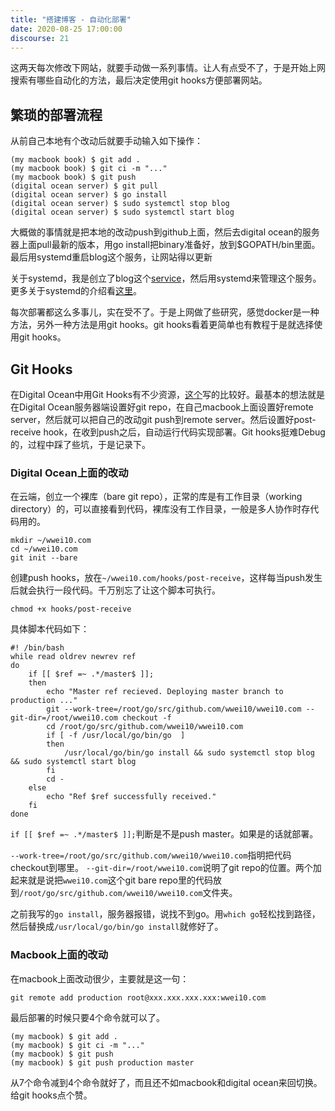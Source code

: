 ```yaml
---
title: "搭建博客 - 自动化部署"
date: 2020-08-25 17:00:00
discourse: 21
---
```


这两天每次修改下网站，就要手动做一系列事情。让人有点受不了，于是开始上网搜索有哪些自动化的方法，最后决定使用git hooks方便部署网站。

<!--more-->

## 繁琐的部署流程

从前自己本地有个改动后就要手动输入如下操作：

```
(my macbook book) $ git add .
(my macbook book) $ git ci -m "..."
(my macbook book) $ git push
(digital ocean server) $ git pull
(digital ocean server) $ go install
(digital ocean server) $ sudo systemctl stop blog
(digital ocean server) $ sudo systemctl start blog
```

大概做的事情就是把本地的改动push到github上面，然后去digital ocean的服务器上面pull最新的版本，用go install把binary准备好，放到$GOPATH/bin里面。最后用systemd重启blog这个服务，让网站得以更新

关于systemd，我是创立了blog这个[service](https://gist.github.com/wwei10/c26fee3a62d74648aa770a98c96dc859)，然后用systemd来管理这个服务。更多关于systemd的介绍看[这里](http://www.ruanyifeng.com/blog/2016/03/systemd-tutorial-commands.html)。

每次部署都这么多事儿，实在受不了。于是上网做了些研究，感觉docker是一种方法，另外一种方法是用git hooks。git hooks看着更简单也有教程于是就选择使用git hooks。

## Git Hooks

在Digital Ocean中用Git Hooks有不少资源，[这个](https://www.digitalocean.com/community/tutorials/how-to-use-git-hooks-to-automate-development-and-deployment-tasks)写的比较好。最基本的想法就是在Digital Ocean服务器端设置好git repo，在自己macbook上面设置好remote server，然后就可以把自己的改动git push到remote server。然后设置好post-receive hook，在收到push之后，自动运行代码实现部署。Git hooks挺难Debug的，过程中踩了些坑，于是记录下。


### Digital Ocean上面的改动

在云端，创立一个裸库（bare git repo），正常的库是有工作目录（working directory）的，可以直接看到代码，裸库没有工作目录，一般是多人协作时存代码用的。

```
mkdir ~/wwei10.com
cd ~/wwei10.com
git init --bare
```

创建push hooks，放在`~/wwei10.com/hooks/post-receive`，这样每当push发生后就会执行一段代码。千万别忘了让这个脚本可执行。

```
chmod +x hooks/post-receive
```


具体脚本代码如下：

```
#! /bin/bash
while read oldrev newrev ref
do
    if [[ $ref =~ .*/master$ ]];
    then
        echo "Master ref recieved. Deploying master branch to production ..."
        git --work-tree=/root/go/src/github.com/wwei10/wwei10.com --git-dir=/root/wwei10.com checkout -f
        cd /root/go/src/github.com/wwei10/wwei10.com
        if [ -f /usr/local/go/bin/go  ]
        then
            /usr/local/go/bin/go install && sudo systemctl stop blog && sudo systemctl start blog
        fi
        cd -
    else
        echo "Ref $ref successfully received."
    fi
done
```

`if [[ $ref =~ .*/master$ ]];`判断是不是push master。如果是的话就部署。

`--work-tree=/root/go/src/github.com/wwei10/wwei10.com`指明把代码checkout到哪里。 `--git-dir=/root/wwei10.com`说明了git repo的位置。两个加起来就是说把`wwei10.com`这个git bare repo里的代码放到`/root/go/src/github.com/wwei10/wwei10.com`文件夹。


之前我写的`go install`，服务器报错，说找不到go。用`which go`轻松找到路径，然后替换成`/usr/local/go/bin/go install`就修好了。


### Macbook上面的改动

在macbook上面改动很少，主要就是这一句：

```
git remote add production root@xxx.xxx.xxx.xxx:wwei10.com
```

最后部署的时候只要4个命令就可以了。


```
(my macbook) $ git add .
(my macbook) $ git ci -m "..."
(my macbook) $ git push
(my macbook) $ git push production master
```

从7个命令减到4个命令就好了，而且还不如macbook和digital ocean来回切换。给git hooks点个赞。